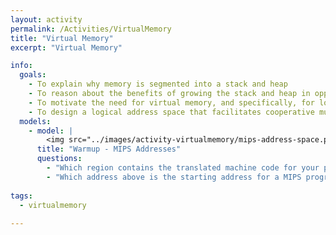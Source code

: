 ```yaml
---
layout: activity
permalink: /Activities/VirtualMemory
title: "Virtual Memory"
excerpt: "Virtual Memory"

info:
  goals: 
    - To explain why memory is segmented into a stack and heap
    - To reason about the benefits of growing the stack and heap in opposite directions
    - To motivate the need for virtual memory, and specifically, for logical addressing
    - To design a logical address space that facilitates cooperative multitasking
  models:
    - model: |
        <img src="../images/activity-virtualmemory/mips-address-space.png" alt="The MIPS address space includes a stack that begins at the top of the address space and grows downward, while the heap is in the lower region of the address space and grows upward.">
      title: "Warmup - MIPS Addresses"
      questions:
        - "Which region contains the translated machine code for your program?"
        - "Which address above is the starting address for a MIPS program?"
        
tags:
  - virtualmemory
  
---
```


